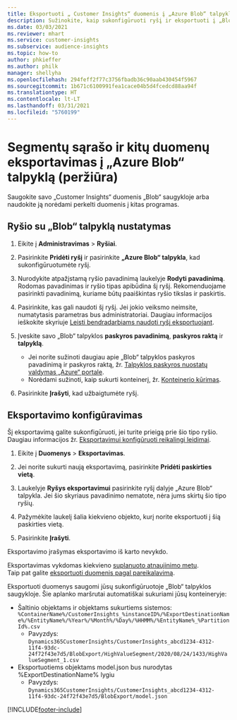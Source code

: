 ```yaml
---
title: Eksportuoti „ Customer Insights“ duomenis į „Azure Blob“ talpyklą
description: Sužinokite, kaip sukonfigūruoti ryšį ir eksportuoti į „Blob“ talpyklą.
ms.date: 03/03/2021
ms.reviewer: mhart
ms.service: customer-insights
ms.subservice: audience-insights
ms.topic: how-to
author: phkieffer
ms.author: philk
manager: shellyha
ms.openlocfilehash: 294feff2f77c3756fbadb36c90aab430454f5967
ms.sourcegitcommit: 1b671c6100991fea1cace04b5d4fcedcd88aa94f
ms.translationtype: HT
ms.contentlocale: lt-LT
ms.lasthandoff: 03/31/2021
ms.locfileid: "5760199"
---
```

# <a name="export-segment-list-and-other-data-to-azure-blob-storage-preview"></a>Segmentų sąrašo ir kitų duomenų eksportavimas į „Azure Blob“ talpyklą (peržiūra)

Saugokite savo „Customer Insights“ duomenis „Blob“ saugykloje arba naudokite ją norėdami perkelti duomenis į kitas programas.

## <a name="set-up-the-connection-to-blob-storage"></a>Ryšio su „Blob“ talpyklą nustatymas

1. Eikite į **Administravimas** > **Ryšiai**.

1. Pasirinkite **Pridėti ryšį** ir pasirinkite **„Azure Blob“ talpykla**, kad sukonfigūruotumėte ryšį.

1. Nurodykite atpažįstamą ryšio pavadinimą laukelyje **Rodyti pavadinimą**. Rodomas pavadinimas ir ryšio tipas apibūdina šį ryšį. Rekomenduojame pasirinkti pavadinimą, kuriame būtų paaiškintas ryšio tikslas ir paskirtis.

1. Pasirinkite, kas gali naudoti šį ryšį. Jei jokio veiksmo neimsite, numatytasis parametras bus administratoriai. Daugiau informacijos ieškokite skyriuje [Leisti bendradarbiams naudoti ryšį eksportuojant](connections.md#allow-contributors-to-use-a-connection-for-exports).

1. Įveskite savo „Blob“ talpyklos **paskyros pavadinimą**, **paskyros raktą** ir **talpyklą**.
    - Jei norite sužinoti daugiau apie „Blob“ talpyklos paskyros pavadinimą ir paskyros raktą, žr. [Talpyklos paskyros nuostatų valdymas „Azure“ portale](/azure/storage/common/storage-account-manage).
    - Norėdami sužinoti, kaip sukurti konteinerį, žr. [Konteinerio kūrimas](/azure/storage/blobs/storage-quickstart-blobs-portal#create-a-container).

1. Pasirinkite **Įrašyti**, kad užbaigtumėte ryšį. 

## <a name="configure-an-export"></a>Eksportavimo konfigūravimas

Šį eksportavimą galite sukonfigūruoti, jei turite prieigą prie šio tipo ryšio. Daugiau informacijos žr. [Eksportavimui konfigūruoti reikalingi leidimai](export-destinations.md#set-up-a-new-export).

1. Eikite į **Duomenys** > **Eksportavimas**.

1. Jei norite sukurti naują eksportavimą, pasirinkite **Pridėti paskirties vietą**.

1. Laukelyje **Ryšys eksportavimui** pasirinkite ryšį dalyje „Azure Blob“ talpykla. Jei šio skyriaus pavadinimo nematote, nėra jums skirtų šio tipo ryšių.

1. Pažymėkite laukelį šalia kiekvieno objekto, kurį norite eksportuoti į šią paskirties vietą.

1. Pasirinkite **Įrašyti**.

Eksportavimo įrašymas eksportavimo iš karto nevykdo.

Eksportavimas vykdomas kiekvieno [suplanuoto atnaujinimo metu](system.md#schedule-tab).     
Taip pat galite [eksportuoti duomenis pagal pareikalavimą](export-destinations.md#run-exports-on-demand). 

Eksportuoti duomenys saugomi jūsų sukonfigūruotoje „Blob“ talpyklos saugykloje. Šie aplanko maršrutai automatiškai sukuriami jūsų konteineryje:

- Šaltinio objektams ir objektams sukurtiems sistemos: `%ContainerName%/CustomerInsights_%instanceID%/%ExportDestinationName%/%EntityName%/%Year%/%Month%/%Day%/%HHMM%/%EntityName%_%PartitionId%.csv`
  - Pavyzdys: `Dynamics365CustomerInsights/CustomerInsights_abcd1234-4312-11f4-93dc-24f72f43e7d5/BlobExport/HighValueSegment/2020/08/24/1433/HighValueSegment_1.csv`
- Eksportuotiems objektams model.json bus nurodytas %ExportDestinationName% lygiu
  - Pavyzdys: `Dynamics365CustomerInsights/CustomerInsights_abcd1234-4312-11f4-93dc-24f72f43e7d5/BlobExport/model.json`

[!INCLUDE[footer-include](../includes/footer-banner.md)]
